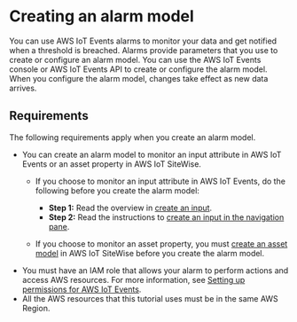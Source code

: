 # Creating an alarm model<a name="create-alarm-model"></a>

You can use AWS IoT Events alarms to monitor your data and get notified when a threshold is breached\. Alarms provide parameters that you use to create or configure an alarm model\. You can use the AWS IoT Events console or AWS IoT Events API to create or configure the alarm model\. When you configure the alarm model, changes take effect as new data arrives\.

## Requirements<a name="create-alarm-model-requirements"></a>

The following requirements apply when you create an alarm model\.
+ You can create an alarm model to monitor an input attribute in AWS IoT Events or an asset property in AWS IoT SiteWise\.
  + If you choose to monitor an input attribute in AWS IoT Events, do the following before you create the alarm model: 
    +  **Step 1:** Read the overview in [create an input](https://docs.aws.amazon.com/iotevents/latest/developerguide/create-input-overview.html)\.
    +  **Step 2:** Read the instructions to [ create an input in the navigation pane](https://docs.aws.amazon.com/iotevents/latest/developerguide/create-input-for-models.html)\. 

    
  + If you choose to monitor an asset property, you must [create an asset model](https://docs.aws.amazon.com/iot-sitewise/latest/userguide/create-asset-models.html) in AWS IoT SiteWise before you create the alarm model\.
+ You must have an IAM role that allows your alarm to perform actions and access AWS resources\. For more information, see [Setting up permissions for AWS IoT Events](https://docs.aws.amazon.com/iotevents/latest/developerguide/iotevents-start.html)\.
+ All the AWS resources that this tutorial uses must be in the same AWS Region\.